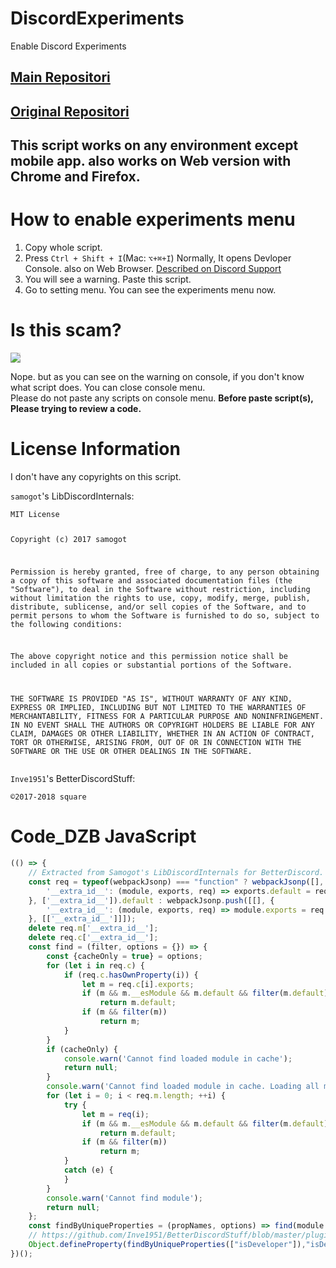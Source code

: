 # DiscordExperiments
Enable Discord Experiments

<h2><a href="https://github.com/ABD0U-DZB/Discord_Experiments" rel="nofollow">Main Repositori</a></h2>

<h2><a href="https://gist.github.com/MPThLee/3ccb554b9d882abc6313330e38e5dfaa" rel="nofollow">Original Repositori</a></h2>


<td class="d-block comment-body markdown-body  js-comment-body user-select-contain">
          <h2>This script works on any environment except mobile app. also works on Web version with Chrome and Firefox.</h2>
<h1>How to enable experiments menu</h1>
<ol>
<li>Copy whole script.</li>
<li>Press <code>Ctrl + Shift + I</code>(Mac: <code>⌥+⌘+I</code>) Normally, It opens Devloper Console. also on Web Browser. <a href="https://support.discordapp.com/hc/en-us/articles/115001239472-Troubleshooting-Console-Log-Errors" rel="nofollow">Described on Discord Support</a></li>
<li>You will see a warning. Paste this script.</li>
<li>Go to setting menu. You can see the experiments menu now.</li>
</ol>
<h1>Is this scam?</h1>

<img style="-webkit-user-select: none;margin: auto;background-color: hsl(0, 0%, 90%);transition: background-color 300ms;" src="https://raw.githubusercontent.com/HappyRogelio7/DiscordExperiments/main/Wiki/Console-Discord-IMG-1.png">
          
<p>Nope. but as you can see on the warning on console, if you don't know what script does. You can close console menu.<br>
Please do not paste any scripts on console menu. <strong>Before paste script(s), Please trying to review a code.</strong></p>
<h1>License Information</h1>
<p>I don't have any copyrights on this script.</p>
<p><code>samogot</code>'s LibDiscordInternals:</p>
<pre><code>MIT License

Copyright (c) 2017 samogot

Permission is hereby granted, free of charge, to any person obtaining a copy
of this software and associated documentation files (the "Software"), to deal
in the Software without restriction, including without limitation the rights
to use, copy, modify, merge, publish, distribute, sublicense, and/or sell
copies of the Software, and to permit persons to whom the Software is
furnished to do so, subject to the following conditions:

The above copyright notice and this permission notice shall be included in all
copies or substantial portions of the Software.

THE SOFTWARE IS PROVIDED "AS IS", WITHOUT WARRANTY OF ANY KIND, EXPRESS OR
IMPLIED, INCLUDING BUT NOT LIMITED TO THE WARRANTIES OF MERCHANTABILITY,
FITNESS FOR A PARTICULAR PURPOSE AND NONINFRINGEMENT. IN NO EVENT SHALL THE
AUTHORS OR COPYRIGHT HOLDERS BE LIABLE FOR ANY CLAIM, DAMAGES OR OTHER
LIABILITY, WHETHER IN AN ACTION OF CONTRACT, TORT OR OTHERWISE, ARISING FROM,
OUT OF OR IN CONNECTION WITH THE SOFTWARE OR THE USE OR OTHER DEALINGS IN THE
SOFTWARE.
</code></pre>
<p><code>Inve1951</code>'s BetterDiscordStuff:</p>
<pre><code>©2017-2018 square
</code></pre>
      </td>
      
# Code_DZB JavaScript

```js
(() => {
    // Extracted from Samogot's LibDiscordInternals for BetterDiscord.
    const req = typeof(webpackJsonp) === "function" ? webpackJsonp([], {
        '__extra_id__': (module, exports, req) => exports.default = req
    }, ['__extra_id__']).default : webpackJsonp.push([[], {
        '__extra_id__': (module, exports, req) => module.exports = req
    }, [['__extra_id__']]]);
    delete req.m['__extra_id__'];
    delete req.c['__extra_id__'];
    const find = (filter, options = {}) => {
        const {cacheOnly = true} = options;
        for (let i in req.c) {
            if (req.c.hasOwnProperty(i)) {
                let m = req.c[i].exports;
                if (m && m.__esModule && m.default && filter(m.default))
                    return m.default;
                if (m && filter(m))
                    return m;
            }
        }
        if (cacheOnly) {
            console.warn('Cannot find loaded module in cache');
            return null;
        }
        console.warn('Cannot find loaded module in cache. Loading all modules may have unexpected side effects');
        for (let i = 0; i < req.m.length; ++i) {
            try {
                let m = req(i);
                if (m && m.__esModule && m.default && filter(m.default))
                    return m.default;
                if (m && filter(m))
                    return m;
            }
            catch (e) {
            }
        }
        console.warn('Cannot find module');
        return null;
    };
    const findByUniqueProperties = (propNames, options) => find(module => propNames.every(prop => module[prop] !== undefined), options);
    // https://github.com/Inve1951/BetterDiscordStuff/blob/master/plugins/discordexperiments.plugin.js
    Object.defineProperty(findByUniqueProperties(["isDeveloper"]),"isDeveloper",{get:_=>1,set:_=>_,configurable:true});
})();
```
